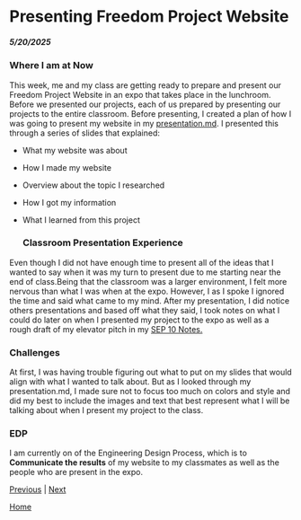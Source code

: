 # Presenting Freedom Project Website
##### 5/20/2025

### Where I am at Now
This week, me and my class are getting ready to prepare and present our Freedom Project Website in an expo that takes place in the lunchroom. Before we presented our projects, each of us prepared by presenting our projects to the entire classroom. Before presenting, I created a plan of how I was going to present my website in my <a href="https://github.com/albertog3410/sep10-freedom-project/blob/main/prep/presentation.md">presentation.md</a>. I presented this through a series of slides that explained:

* What my website was about
* How I made my website
* Overview about the topic I researched
* How I got my information
* What I learned from this project





  ### Classroom Presentation Experience
Even though I did not have enough time to present all of the ideas that I wanted to say when it was my turn to present due to me starting near the end of class.Being that the classroom was a larger environment, I felt more nervous than what I was when at the expo. However, I as I spoke I ignored the time and said what came to my mind. After my presentation, I did notice others presentations and based off what they said, I took notes on what I could do later on when I presented my project to the expo as well as a rough draft of my elevator pitch in my <a href="https://docs.google.com/document/d/1A2XHHZMAQzeLSCWgqWkjUZEGnJgxERoBWS8t-Opy4gI/edit?tab=t.0">SEP 10 Notes.</a>
  



###  Challenges 
At first, I was having trouble figuring out what to put on my slides that would align with what I wanted to talk about. But as I looked through my presentation.md, I made sure not to focus too much on colors and style and did my best to include the images and text that best represent what I will be talking about when I present my project to the class. 




### EDP 
I am currently on of the Engineering Design Process, which is to <strong>Communicate the results</strong> of my website to my classmates as well as the people who are present in the expo. 

[Previous](entry06.md) | [Next](entry08.md)

[Home](../README.md)
